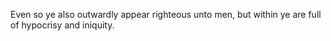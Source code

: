 Even so ye also outwardly appear righteous unto men, but within ye are full of hypocrisy and iniquity.
